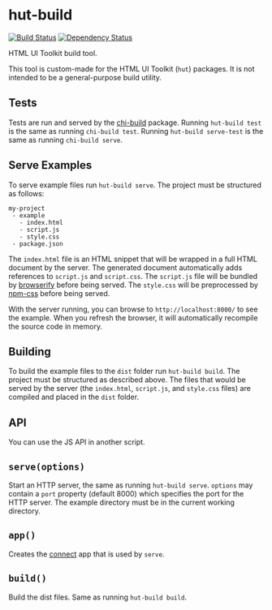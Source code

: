 # hut-build

[![Build Status](https://travis-ci.org/conradz/hut-build.png?branch=master)](https://travis-ci.org/conradz/hut-build)
[![Dependency Status](https://gemnasium.com/conradz/hut-build.png)](https://gemnasium.com/conradz/hut-build)

HTML UI Toolkit build tool.

This tool is custom-made for the HTML UI Toolkit (`hut`) packages. It is not
intended to be a general-purpose build utility.

## Tests

Tests are run and served by the
[chi-build](https://github.com/conradz/chi-build) package. Running
`hut-build test` is the same as running `chi-build test`. Running
`hut-build serve-test` is the same as running `chi-build serve`.

## Serve Examples

To serve example files run `hut-build serve`. The project must be structured as
follows:

```
my-project
 - example
   - index.html
   - script.js
   - style.css
 - package.json
```

The `index.html` file is an HTML snippet that will be wrapped in a full HTML
document by the server. The generated document automatically adds references to
`script.js` and `script.css`. The `script.js` file will be bundled by
[browserify](https://github.com/substack/node-browserify) before being served.
The `style.css` will be preprocessed by
[npm-css](https://github.com/shtylman/npm-css) before being served.

With the server running, you can browse to `http://localhost:8000/` to see the
example. When you refresh the browser, it will automatically recompile the
source code in memory.

## Building

To build the example files to the `dist` folder run `hut-build build`. The
project must be structured as described above. The files that would be served by
the server (the `index.html`, `script.js`, and `style.css` files) are compiled
and placed in the `dist` folder.

## API

You can use the JS API in another script.

## `serve(options)`

Start an HTTP server, the same as running `hut-build serve`. `options` may
contain a `port` property (default 8000) which specifies the port for the HTTP
server. The example directory must be in the current working directory.

## `app()`

Creates the [connect](https://github.com/senchalabs/connect) app that is used by
`serve`.

## `build()`

Build the dist files. Same as running `hut-build build`.